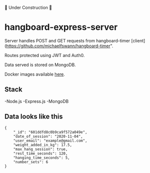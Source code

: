 🚧 Under Construction 🚧

# hangboard-express-server

Server handles POST and GET requests from hangboard-timer [client](https://github.com/michaelfswann/hangboard-timer".

Routes protected using JWT and Auth0.

Data served is stored on MongoDB.

Docker images available [here](https://hub.docker.com/repository/docker/michaelfswann/hangboard-server).

## Stack
-Node.js
-Express.js
-MongoDB

## Data looks like this 
    {
		"_id": "601ddfd8c0b9ca9f572a049e",
		"date_of_session": "2020-11-04",
		"user_email": "example@gmail.com",
		"weight_added_in_kg": 17.5,
		"max_hang_session": true,
		"rest_time_seconds": 120,
		"hanging_time_seconds": 5,
		"number_sets": 6
    }

